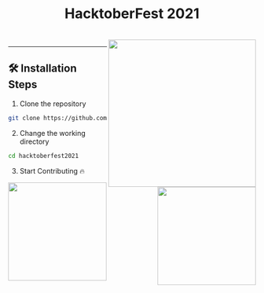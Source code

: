 <h1 align="center">
  HacktoberFest 2021
</h1>

<br /> 
<img align="right" src="https://hacktoberfest.digitalocean.com/_nuxt/img/logo-hacktoberfest-full.f42e3b1.svg" width="300px" height="300px"/>
<hr />


## 🛠️ Installation Steps

1. Clone the repository

```bash
git clone https://github.com/javascript-spec/hacktoberfest2021.git
```

2. Change the working directory

```bash
cd hacktoberfest2021
```

3. Start Contributing
🔥

<img align="right" src ="https://media0.giphy.com/media/ln7z2eWriiQAllfVcn/source.gif" width="200px" height="200px" />

<img src="https://camo.githubusercontent.com/e15e75521862be103c834df436a8f9e075c945e5/68747470733a2f2f6d656469612e67697068792e636f6d2f6d656469612f6475334a336358797a686a3735494f6776412f67697068792e676966" width="200px" height="200px"/>
